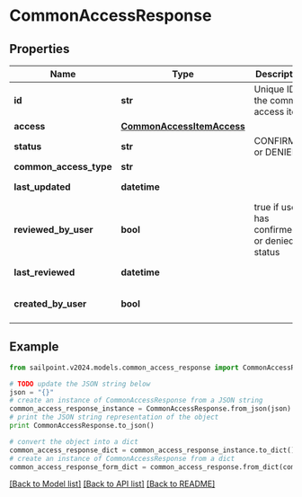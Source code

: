 # CommonAccessResponse


## Properties

Name | Type | Description | Notes
------------ | ------------- | ------------- | -------------
**id** | **str** | Unique ID of the common access item | [optional] 
**access** | [**CommonAccessItemAccess**](CommonAccessItemAccess.md) |  | [optional] 
**status** | **str** | CONFIRMED or DENIED | [optional] 
**common_access_type** | **str** |  | [optional] 
**last_updated** | **datetime** |  | [optional] [readonly] 
**reviewed_by_user** | **bool** | true if user has confirmed or denied status | [optional] 
**last_reviewed** | **datetime** |  | [optional] [readonly] 
**created_by_user** | **bool** |  | [optional] [default to False]

## Example

```python
from sailpoint.v2024.models.common_access_response import CommonAccessResponse

# TODO update the JSON string below
json = "{}"
# create an instance of CommonAccessResponse from a JSON string
common_access_response_instance = CommonAccessResponse.from_json(json)
# print the JSON string representation of the object
print CommonAccessResponse.to_json()

# convert the object into a dict
common_access_response_dict = common_access_response_instance.to_dict()
# create an instance of CommonAccessResponse from a dict
common_access_response_form_dict = common_access_response.from_dict(common_access_response_dict)
```
[[Back to Model list]](../README.md#documentation-for-models) [[Back to API list]](../README.md#documentation-for-api-endpoints) [[Back to README]](../README.md)


